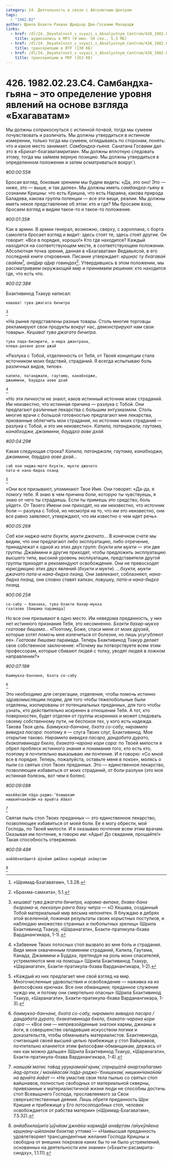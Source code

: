 ```yaml
---
category: 24. Деятельность в связи с Абсолютным Центром
tags:
  - "1982.02"
author: Шрила Бхакти Ракшак Шридхар Дев-Госвами Махарадж
links:
  - href: /dl/24._Deyatelnost_v_svyazi_s_Absolyutnym_Centrom/426_1982.02.23.C4_SridharMj_Sambandha-gjana_jeto_opredelenie_urovnja_javlenij_na_osnove_vzgljada_Bhagavatam.mp3
    title: аудиозапись в MP3 (9 мин. 54 сек., 5,3 МБ)
  - href: /dl/24._Deyatelnost_v_svyazi_s_Absolyutnym_Centrom/426_1982.02.23.C4_SridharMj_Sambandha-gjana_jeto_opredelenie_urovnja_javlenij_na_osnove_vzgljada_Bhagavatam.rtf
    title: транскрипцию в RTF (130 КБ)
  - href: /dl/24._Deyatelnost_v_svyazi_s_Absolyutnym_Centrom/426_1982.02.23.C4_SridharMj_Sambandha-gjana_jeto_opredelenie_urovnja_javlenij_na_osnove_vzgljada_Bhagavatam.pdf
    title: транскрипцию в PDF (163 КБ)
---
```


# 426. 1982.02.23.C4. Самбандха-гьяна – это определение уровня явлений на основе взгляда «Бхагаватам»

Мы должны соприкоснуться с истинной почвой, тогда мы сумеем почувствовать и различать. Мы должны утвердиться в истинном измерении, только тогда мы сумеем, оглядываясь по сторонам, понять: что и какое место занимает. *Самбандха-гьяна*. Санатана Госвами дал это в «Брихат-бхагаватамритам». Мы должны вплотную следовать этому, тогда мы займем верную позицию. Мы должны утвердиться в определенном положении и затем осматриваться вокруг.\


*#00:00:55#*

Бросая взгляд, боковым зрением мы будем видеть: «Да, это оно! Это — ниже, это — выше, и так далее». Мы должны иметь *самбандха-гьяну* в сознании Кришны: что есть Кришна, что есть Нараяна, какова природа Баладева, какова группа потенции — все эти вещи, реалии. Мы должны иметь некое представление об этом: кто и где? Мы бросаем взор, бросаем взгляд и видим такое-то и такое-то положение.

*#00:01:35#*

Как в армии. В армии генерал, возможно, сверху, с аэроплана, с борта самолета бросает взгляд и видит: здесь стоят те, здесь стоят другие. Он говорит: «Все в порядке, хорошо!» Кто где находится? Каждый находится на соответствующем месте, в соответствующем положении. Абсолютная точка зрения, данная в «Бхагаватам» Ведавьясой, в его последней книге откровения. Писание утверждает: *кр̣ш̣н̣ас ту бхагава̄н свайам*[^_ftn1], *ана̄дир а̄дир говиндах̣*[^_ftn2]. Утвердившись в этом положении, мы рассматриваем окружающий мир и принимаем решения: кто находится где, что есть что.

*#00:02:38#*

Бхактивинод Тхакур написал:

    кешава! тува джагата бичитра
[^_ftn3]

«На рынке представлены разные товары. Столь многие торговцы рекламируют свои продукты вокруг нас, демонстрируют нам свои товары». *Кешава! тува джагата бичитра.*

    тува пада-бисмрити, а-мара джантрана,
    клеша-дахане дохи джай

«Разлука с Тобой, отделенность от Тебя, от Твоей концепции стала источником моих бедствий, страданий. Я всегда испытываю боль различных видов, типов».

    капила, патанджали, гаутама, канабходжи,
    джаимини, бауддха аове дхай
[^_ftn4]

«Но эти личности не знают, каков истинный источник моих страданий. Им неизвестно, что истинная причина — разлука с Тобой. Они предлагают различные лекарства с большим энтузиазмом. Столь многие врачи с большой готовностью предлагают мне лекарства, призванные облегчить мои страдания, но источник моих страданий — разлука с Тобой, и это им неизвестно». *Капила, патанджали, гаутама, канабходжи, джаимини, бауддха аове дхай.*

*#00:04:29#*

Какая следующая строка? *Капила, патанджали, гаутама, канабходжи, джаимини, бауддха аове дхай…*

    cаб кои ниджа-мате бхукти, мукти джачато
    пата-и нана-бидха пханд
[^_ftn5]

«Они все призывают, упоминают Твое Имя. Они говорят: «Да-да, я помогу тебе. Я знаю в чем причина боли, которую ты чувствуешь, я знаю от чего ты страдаешь. Если ты примешь это средство, боль уйдет». От Твоего Имени они приходят, но им неизвестно, что источник боли — разлука с Тобой, но несмотря на то, что им это неизвестно, они все равно заявляют, утверждают, что им известно о чем идет речь».

*#00:05:26#*

*Cаб кои ниджа-мате бхукти, мукти джачато…* В конечном счете мы видим, что они предлагают либо эксплуатацию, либо отречение, принадлежат к одной из этих двух групп: *бхукти* или *мукти* — эти две группы. Джаймини и другие приходят, чтобы предложить эксплуатацию высшего типа, высокий уровень эксплуатации, представители другой группы приходят и рекомендуют освобождение. Они не превосходят юрисдикцию этих двух явлений (*бхукти* и *мукти*). …*бхукти, мукти джачато пата-и нана-бидха пханд.* Они завлекают, соблазняют, *нана-бидха пханд*, они словно ставят капкан, ловушку, *пата-и нана-бидха пханд.*

*#00:06:25#*

    со-сабу — банчака, тува бхакти бахир-мукха
    гхатаове [бишама парамада]

Но все они призывают в одно место. Им неведома преданность, у них нет истинного признания Тебя, это несомненно. *Бхакти бахир-мукха гхатаове бишама…* «Поэтому, Боже, спаси меня от моих друзей, которые хотят помочь мне излечиться от болезни, но лишь усугубляют ее». *Гхатаове бишама* парамада. Теперь Бхактивинод Тхакур делает свое собственное заключение: «Почему вы потворствуете всем этим профессорам, которые сбивают людей с толку, уводят людей в ложном направлении?»

*#00:07:18#*

    баимукха-банчане, бхата со-сабу
[^_ftn6]

Это необходимо для сегрегации, отделения, чтобы помочь истинно здравомыслящим людям, для того чтобы тяжелобольные были отделены, изолированы от потенциальных преданных, для того чтобы узнать, кто действительно искренен в отношении Тебя. А тот, кто поверхностен, будет отделен от группы искренних и может следовать своему собственному пути, не беспокоя тех, у кого есть надежда. Такова Твоя цель. *Баимукха-банчане, бхата со-сабу, нирамило вивидха пасара*: поэтому я — слуга Твоих слуг, Бхактивинод. Мое открытие таково. *Нирамило вивидха пасара, дандабата дурато, бхакативинода бхело, бхаката-чарана кори сара*: по Твоей милости я обрел проблеск истинного знания и понимания того, кто есть кто, поэтому я почтительно выказываю им почтение. И я говорю: «Со мной все в порядке. Теперь, пожалуйста, оставьте меня в покое», молясь о пыли со святых стоп Твоих преданных. Это — единственное лекарство, позволяющее избавиться от моих страданий, от боли разлуки (это моя истинная болезнь, вот чем я болен).

*#00:09:08#*

    махӣйаса̄м̇ па̄да-раджо-’бхиш̣екам̇
    ниш̣кин̃чана̄на̄м̇ на вр̣н̣ӣта йа̄ват
[^_ftn7]

Святая пыль стоп Твоих преданных — это единственное лекарство, позволяющее избавиться от моей боли. Ее я могу обрести, мой Господь, по Твоей милости. И я оказываю почтение всем этим врачам. Оказывая им почтение, я говорю им: «Адье! До свидания, прощайте!» Такая способность отвержения.

*#00:09:48#*

    анйа̄бхила̄шита̄ ш́ӯнйам̇ джн̃а̄на-карма̄дй ана̄вр̣там
[^_ftn8]



[^_ftn1]: «Шримад-Бхагаватам», 1.3.28.

[^_ftn2]: «Брахма-самхита», 5.1.

[^_ftn3]: *кешава! тува джагата бичитра, карама-випаке, бхава-бана бхарама-и, пекхалун ранга баху читра* — «О Кешава, созданный Тобой материальный мир весьма непонятен. Я блуждаю в дебрях этой вселенной, пожиная результаты своих корыстных поступков, и наблюдаю множество странных и любопытных зрелищ» (Шрила Бхактивинод Тхакур, «Шаранагати», Бхакти-пратикула-бхава Варданангикара, 1-1).

[^_ftn4]: «Забвение Твоих лотосных стоп вызвало во мне боль и страдания. Видя меня охваченным пламенем страданий, Капила, Гаутама, Канада, Джаимини и Буддха, претендуя на роль моих спасителей, устремляются мне на помощь» (Шрила Бхактивинод Тхакур, «Шаранагати», Бхакти-пратикула-бхава Варданангикара, 1-2).

[^_ftn5]: «Каждый из них предлагает мне свой взгляд на мир. Многочисленные удовольствия и освобождение — наживка на их философских крючках. Все они обманщики; преданное служение чуждо им, и потому они смертельно опасны» (Шрила Бхактивинод Тхакур, «Шаранагати», Бхакти-пратикула-бхава Варданангикара, 1-3).

[^_ftn6]: *баимукха-банчане, бхата со-сабу, нирамило вивидха пасара / дандабата дурато, бхакативинода бхело, бхаката-чарана кори сара* — «Все они — непревзойденные знатоки кармы, джнаны и йоги, в совершенстве овладевшие искусством логики и доказательств, чтобы обманывать материалистов. Бхактивинода, считающий своей высшей целью прибежище у стоп Вайшнавов, почтительно кланяется этим философам-обманщикам, держась от них как можно дальше» (Шрила Бхактивинод Тхакур, «Шаранагати», Бхакти-пратикула-бхава Варданангикара, 1-4).

[^_ftn7]: *наиш̣а̄м̇ матис та̄вад урукрама̄н̇гхрим̇, спрнр̣ш́атй анартха̄пагамо йад-артхах̣ / махӣйаса̄м̇ па̄да-раджо-’бхиш̣екам̇, ниш̣кин̃чана̄на̄м̇ на вр̣н̣ӣта йа̄ват* — «Не умастив свои тела пылью со святых стоп вайшнавов, полностью свободных от материальной скверны, привязанные к материалистичной жизни люди не способны достичь стоп Всевышнего Господа, прославляемого за Свои сверхъестественные деяния. Лишь обретя преданность Шри Кришне и прибежище у Его лотосоподобных стоп, человек освобождается от рабства материи» («Шримад-Бхагаватам», 7.5.32).

[^_ftn8]: *анйа̄бхила̄шита̄ ш́ӯнйам̇ джн̃а̄на-карма̄дй ана̄вр̣там /а̄нукӯлйена кр̣ш̣н̣ану-шӣланам̇ бхактир уттама̄* — «Наивысшая преданность удовлетворяет трансцендентные желания Господа Кришны и свободна от внешних покровов каких бы то ни было устремлений, основанных на деятельности или знании» («Бхакти-расамрита-синдху», 1.1.11).

